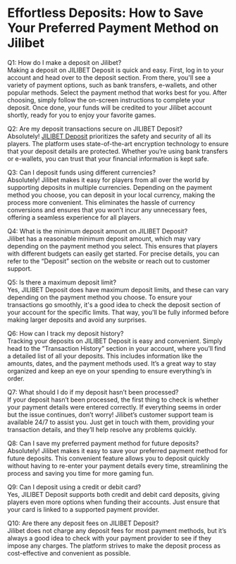 # Effortless Deposits: How to Save Your Preferred Payment Method on Jilibet
<p>Q1: How do I make a deposit on Jilibet?<br />
Making a deposit on JILIBET Deposit is quick and easy. First, log in to your account and head over to the deposit section. From there, you&#39;ll see a variety of payment options, such as bank transfers, e-wallets, and other popular methods. Select the payment method that works best for you. After choosing, simply follow the on-screen instructions to complete your deposit. Once done, your funds will be credited to your Jilibet account shortly, ready for you to enjoy your favorite games.</p>

<p>Q2: Are my deposit transactions secure on JILIBET Deposit?<br />
Absolutely! <a href="https://jilibet-play.com/deposit.html">JILIBET Deposit</a> prioritizes the safety and security of all its players. The platform uses state-of-the-art encryption technology to ensure that your deposit details are protected. Whether you&rsquo;re using bank transfers or e-wallets, you can trust that your financial information is kept safe.</p>

<p>Q3: Can I deposit funds using different currencies?<br />
Absolutely! Jilibet makes it easy for players from all over the world by supporting deposits in multiple currencies. Depending on the payment method you choose, you can deposit in your local currency, making the process more convenient. This eliminates the hassle of currency conversions and ensures that you won&rsquo;t incur any unnecessary fees, offering a seamless experience for all players.</p>

<p>Q4: What is the minimum deposit amount on JILIBET Deposit?<br />
Jilibet has a reasonable minimum deposit amount, which may vary depending on the payment method you select. This ensures that players with different budgets can easily get started. For precise details, you can refer to the &ldquo;Deposit&rdquo; section on the website or reach out to customer support.</p>

<p>Q5: Is there a maximum deposit limit?<br />
Yes, JILIBET Deposit does have maximum deposit limits, and these can vary depending on the payment method you choose. To ensure your transactions go smoothly, it&#39;s a good idea to check the deposit section of your account for the specific limits. That way, you&#39;ll be fully informed before making larger deposits and avoid any surprises.</p>

<p>Q6: How can I track my deposit history?<br />
Tracking your deposits on JILIBET Deposit is easy and convenient. Simply head to the &ldquo;Transaction History&rdquo; section in your account, where you&rsquo;ll find a detailed list of all your deposits. This includes information like the amounts, dates, and the payment methods used. It&rsquo;s a great way to stay organized and keep an eye on your spending to ensure everything&rsquo;s in order.</p>

<p>Q7: What should I do if my deposit hasn&rsquo;t been processed?<br />
If your deposit hasn&rsquo;t been processed, the first thing to check is whether your payment details were entered correctly. If everything seems in order but the issue continues, don&rsquo;t worry! Jilibet&rsquo;s customer support team is available 24/7 to assist you. Just get in touch with them, providing your transaction details, and they&rsquo;ll help resolve any problems quickly.</p>

<p>Q8: Can I save my preferred payment method for future deposits?<br />
Absolutely! Jilibet makes it easy to save your preferred payment method for future deposits. This convenient feature allows you to deposit quickly without having to re-enter your payment details every time, streamlining the process and saving you time for more gaming fun.</p>

<p>Q9: Can I deposit using a credit or debit card?<br />
Yes, JILIBET Deposit supports both credit and debit card deposits, giving players even more options when funding their accounts. Just ensure that your card is linked to a supported payment provider.</p>

<p>Q10: Are there any deposit fees on JILIBET Deposit?<br />
Jilibet does not charge any deposit fees for most payment methods, but it&rsquo;s always a good idea to check with your payment provider to see if they impose any charges. The platform strives to make the deposit process as cost-effective and convenient as possible.</p>

